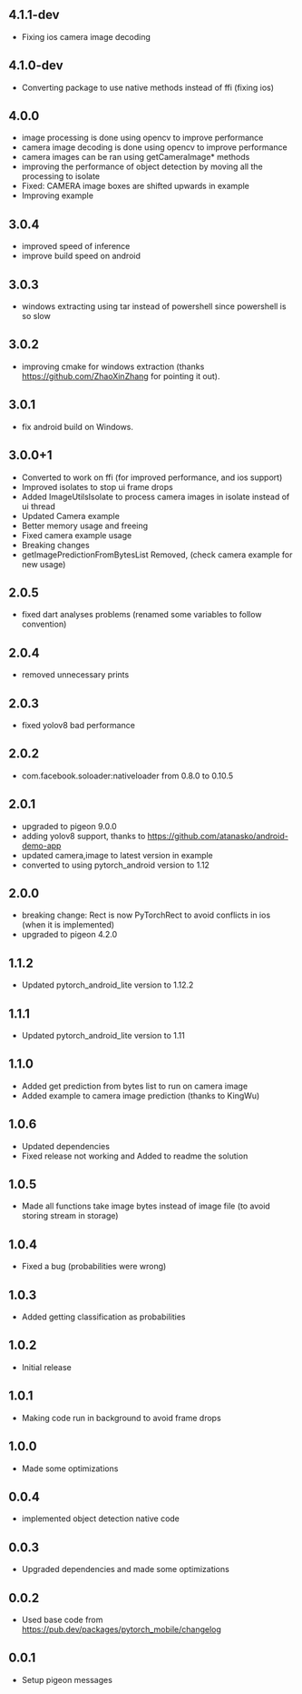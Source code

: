 ## 4.1.1-dev
* Fixing ios camera image decoding
## 4.1.0-dev
* Converting package to use native methods instead of ffi (fixing ios)

## 4.0.0
* image processing is done using opencv to improve performance
* camera image decoding is done using opencv to improve performance
* camera images can be ran using getCameraImage* methods
* improving the performance of object detection by moving all the processing to isolate
* Fixed: CAMERA image boxes are shifted upwards in example
* Improving example
## 3.0.4
* improved speed of inference
* improve build speed on android
## 3.0.3
* windows extracting using tar instead of powershell since powershell is so slow
## 3.0.2
* improving cmake for windows extraction (thanks https://github.com/ZhaoXinZhang for pointing it out).
## 3.0.1
* fix android build on Windows.
## 3.0.0+1
* Converted to work on ffi (for improved performance, and ios support)
* Improved isolates to stop ui frame drops
* Added ImageUtilsIsolate to process camera images in isolate instead of ui thread
* Updated Camera example
* Better memory usage and freeing
* Fixed camera example usage
* Breaking changes
* getImagePredictionFromBytesList Removed, (check camera example for new usage)


## 2.0.5
* fixed dart analyses problems (renamed some variables to follow convention)
## 2.0.4
* removed unnecessary prints
## 2.0.3
* fixed yolov8 bad performance
## 2.0.2
* com.facebook.soloader:nativeloader from 0.8.0 to 0.10.5
## 2.0.1
* upgraded to pigeon 9.0.0
* adding yolov8 support, thanks to https://github.com/atanasko/android-demo-app
* updated camera,image to latest version in example
* converted to using pytorch_android version to 1.12
## 2.0.0
* breaking change: Rect is now PyTorchRect to avoid conflicts in ios (when it is implemented)
* upgraded to pigeon 4.2.0
## 1.1.2
* Updated pytorch_android_lite version to 1.12.2
## 1.1.1
* Updated pytorch_android_lite version to 1.11
## 1.1.0
* Added get prediction from bytes list to run on camera image
* Added example to camera image prediction (thanks to KingWu)
## 1.0.6
* Updated dependencies 
* Fixed release not working and Added to readme the solution 
## 1.0.5
* Made all functions take image bytes instead of image file (to avoid storing stream in storage)
## 1.0.4
* Fixed a bug (probabilities were wrong)
## 1.0.3
* Added getting classification as probabilities
## 1.0.2
* Initial release
## 1.0.1
* Making code run in background to avoid frame drops
## 1.0.0
* Made some optimizations
## 0.0.4
* implemented object detection native code
## 0.0.3
* Upgraded dependencies and made some optimizations 
## 0.0.2
* Used base code from https://pub.dev/packages/pytorch_mobile/changelog
## 0.0.1
* Setup pigeon messages
